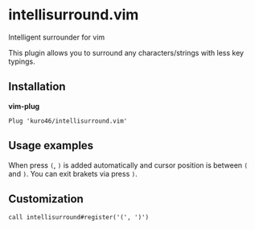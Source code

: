 # intellisurround.vim

Intelligent surrounder for vim

This plugin allows you to surround any characters/strings with less key typings.

## Installation

**vim-plug**

```vim
Plug 'kuro46/intellisurround.vim'
```

## Usage examples

When press `(`, `)` is added automatically
and cursor position is between `(` and `)`.
You can exit brakets via press `)`.

## Customization

```vim
call intellisurround#register('(', ')')
```
